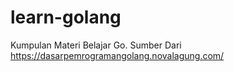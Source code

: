 # learn-golang
Kumpulan Materi Belajar Go. Sumber Dari https://dasarpemrogramangolang.novalagung.com/
